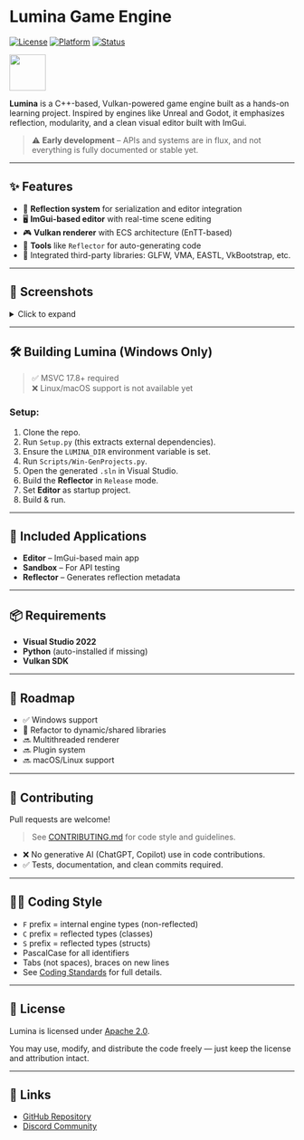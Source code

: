 # Lumina Game Engine

[![License](https://img.shields.io/github/license/mrdrelliot/lumina)](LICENSE)
[![Platform](https://img.shields.io/badge/platform-Windows-blue)]()
[![Status](https://img.shields.io/badge/status-WIP-orange)]()

<p align="left">
  <img src="https://github.com/user-attachments/assets/552b8ca0-ebca-4876-9c6a-df38c468d41e" width="64" />
</p>

**Lumina** is a C++-based, Vulkan-powered game engine built as a hands-on learning project. Inspired by engines like Unreal and Godot, it emphasizes reflection, modularity, and a clean visual editor built with ImGui.

> ⚠️ **Early development** – APIs and systems are in flux, and not everything is fully documented or stable yet.

---

## ✨ Features

- 🔁 **Reflection system** for serialization and editor integration
- 🖥️ **ImGui-based editor** with real-time scene editing
- 🎮 **Vulkan renderer** with ECS architecture (EnTT-based)
- 🧰 **Tools** like `Reflector` for auto-generating code
- 🔗 Integrated third-party libraries: GLFW, VMA, EASTL, VkBootstrap, etc.

---

## 📸 Screenshots

<details>
<summary>Click to expand</summary>

[<img src="https://github.com/user-attachments/assets/b6811315-7097-4e01-a4fe-d3f06f30c252" width="400"/>](https://github.com/user-attachments/assets/b6811315-7097-4e01-a4fe-d3f06f30c252)

[<img src="https://github.com/user-attachments/assets/283c9475-c1b7-4b6b-bbc8-781dc2aeb000" width="400"/>](https://github.com/user-attachments/assets/283c9475-c1b7-4b6b-bbc8-781dc2aeb000)

[<img src="https://github.com/user-attachments/assets/c4ec5ced-4f1c-4387-8836-78c8cbeda179" width="400"/>](https://github.com/user-attachments/assets/c4ec5ced-4f1c-4387-8836-78c8cbeda179)

</details>

---

## 🛠️ Building Lumina (Windows Only)

> ✅ MSVC 17.8+ required  
> ❌ Linux/macOS support is not available yet

### Setup:

1. Clone the repo.
2. Run `Setup.py` (this extracts external dependencies).
3. Ensure the `LUMINA_DIR` environment variable is set.
4. Run `Scripts/Win-GenProjects.py`.
5. Open the generated `.sln` in Visual Studio.
6. Build the **Reflector** in `Release` mode.
7. Set **Editor** as startup project.
8. Build & run.

---

## 🧱 Included Applications

- **Editor** – ImGui-based main app
- **Sandbox** – For API testing
- **Reflector** – Generates reflection metadata

---

## 📦 Requirements

- **Visual Studio 2022**
- **Python** (auto-installed if missing)
- **Vulkan SDK**

---

## 🧭 Roadmap

- ✅ Windows support
- 🔄 Refactor to dynamic/shared libraries
- 🔜 Multithreaded renderer
- 🔜 Plugin system
- 🔜 macOS/Linux support

---

## 🤝 Contributing

Pull requests are welcome!

> See [CONTRIBUTING.md](CONTRIBUTING.md) for code style and guidelines.

- ❌ No generative AI (ChatGPT, Copilot) use in code contributions.
- ✅ Tests, documentation, and clean commits required.

---

## 🧑‍💻 Coding Style

- `F` prefix = internal engine types (non-reflected)
- `C` prefix = reflected types (classes)
- `S` prefix = reflected types (structs)
- PascalCase for all identifiers
- Tabs (not spaces), braces on new lines
- See [Coding Standards](CONTRIBUTING.md) for full details.

---

## 📄 License

Lumina is licensed under [Apache 2.0](LICENSE).

You may use, modify, and distribute the code freely — just keep the license and attribution intact.

---

## 🔗 Links

- [GitHub Repository](https://github.com/mrdrelliot/lumina)
- [Discord Community](https://discord.gg/xQSB7CRzQE)

